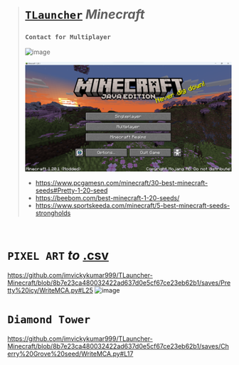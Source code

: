 ># [`TLauncher`](https://tlauncher.org/en/) ***Minecraft***
>### `Contact for Multiplayer`
>![image](https://github.com/imvickykumar999/TLauncher-Minecraft/assets/50515418/b02dc5eb-885a-4961-a5a5-96ba7f2d0aea)
>
>![ss](https://github.com/imvickykumar999/TLauncher-Minecraft/blob/main/TLauncher.png?raw=true)
>- https://www.pcgamesn.com/minecraft/30-best-minecraft-seeds#Pretty-1-20-seed
>- https://beebom.com/best-minecraft-1-20-seeds/
>- https://www.sportskeeda.com/minecraft/5-best-minecraft-seeds-strongholds

<br>

# `PIXEL ART` ***to*** [.csv](https://www.minecraft-dot.pictures/)
    
https://github.com/imvickykumar999/TLauncher-Minecraft/blob/8b7e23ca480032422ad637d0e5cf67ce23eb62b1/saves/Pretty%20icy/WriteMCA.py#L25
![image](https://github.com/imvickykumar999/TLauncher-Minecraft/assets/50515418/44a28fd6-f5ba-4593-91c6-b55c5d302a24)

# `Diamond Tower`

https://github.com/imvickykumar999/TLauncher-Minecraft/blob/8b7e23ca480032422ad637d0e5cf67ce23eb62b1/saves/Cherry%20Grove%20seed/WriteMCA.py#L17
